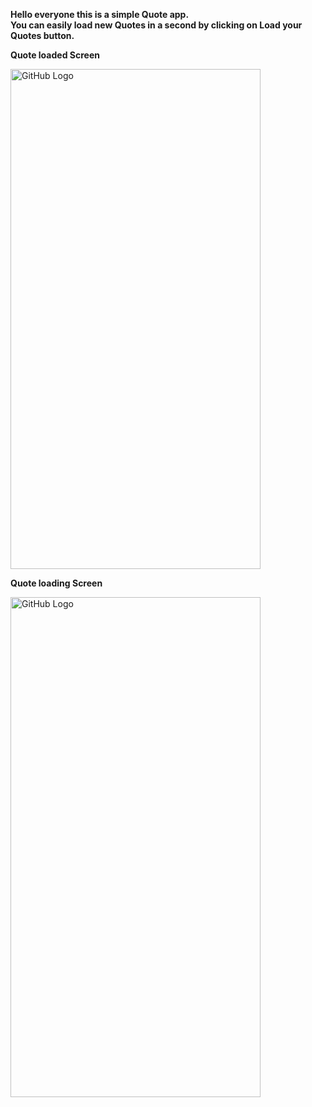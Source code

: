**Hello everyone this is a simple Quote app.** <br>
**You can easily load new Quotes in a second by clicking on Load your Quotes button.** <br>




**Quote loaded Screen**<br>



<img src="https://github.com/SouravvSharma/QuoteApp/assets/163539928/a00dfb4c-e9aa-43de-92b6-11d9954d098c" alt="GitHub Logo" width="400" height="800"/>


**Quote loading Screen**


<img src="https://github.com/SouravvSharma/QuoteApp/assets/163539928/4e255ab6-90e4-451b-8313-d049dac65475" alt="GitHub Logo" width="400" height="800"/>
